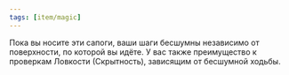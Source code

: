 ```yaml
---
tags: [item/magic]
---
```


Пока вы носите эти сапоги, ваши шаги бесшумны независимо от поверхности, по которой вы идёте. У вас также преимущество к проверкам Ловкости (Скрытность), зависящим от бесшумной ходьбы.
